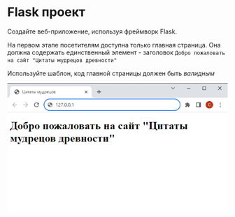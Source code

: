 # Flask проект

Создайте веб-приложение, используя фреймворк Flask. 

На первом этапе посетителям доступна только главная страница. Она должна содержать единственный элемент - заголовок ```Добро пожаловать на сайт "Цитаты мудрецов древности"```

Используйте шаблон, код главной страницы должен быть *валидным*

<kbd>
    <img src="images/01.png">
</kbd>